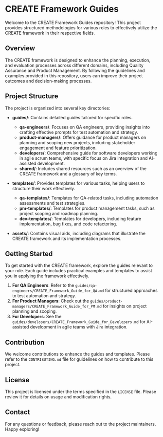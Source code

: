 # CREATE Framework Guides

Welcome to the CREATE Framework Guides repository! This project provides structured methodologies for various roles to effectively utilize the CREATE framework in their respective fields. 

## Overview

The CREATE framework is designed to enhance the planning, execution, and evaluation processes across different domains, including Quality Assurance and Product Management. By following the guidelines and examples provided in this repository, users can improve their project outcomes and decision-making processes.

## Project Structure

The project is organized into several key directories:

- **guides/**: Contains detailed guides tailored for specific roles.
  - **qa-engineers/**: Focuses on QA engineers, providing insights into crafting effective prompts for test automation and strategy.
  - **product-managers/**: Offers guidance for product managers on planning and scoping new projects, including stakeholder engagement and feature prioritization.
  - **developers/**: Comprehensive guide for software developers working in agile scrum teams, with specific focus on Jira integration and AI-assisted development.
  - **shared/**: Includes shared resources such as an overview of the CREATE framework and a glossary of key terms.

- **templates/**: Provides templates for various tasks, helping users to structure their work effectively.
  - **qa-templates/**: Templates for QA-related tasks, including automation assessments and test strategies.
  - **pm-templates/**: Templates for product management tasks, such as project scoping and roadmap planning.
  - **dev-templates/**: Templates for developers, including feature implementation, bug fixes, and code refactoring.

- **assets/**: Contains visual aids, including diagrams that illustrate the CREATE framework and its implementation processes.

## Getting Started

To get started with the CREATE framework, explore the guides relevant to your role. Each guide includes practical examples and templates to assist you in applying the framework effectively.

1. **For QA Engineers**: Refer to the `guides/qa-engineers/CREATE_Framework_Guide_for_QA.md` for structured approaches to test automation and strategy.
2. **For Product Managers**: Check out the `guides/product-managers/CREATE_Framework_Guide_for_PM.md` for insights on project planning and scoping.
3. **For Developers**: See the `guides/developers/CREATE_Framework_Guide_for_Developers.md` for AI-assisted development in agile teams with Jira integration.

## Contribution

We welcome contributions to enhance the guides and templates. Please refer to the `CONTRIBUTING.md` file for guidelines on how to contribute to this project.

## License

This project is licensed under the terms specified in the `LICENSE` file. Please review it for details on usage and modification rights.

## Contact

For any questions or feedback, please reach out to the project maintainers. Happy exploring!